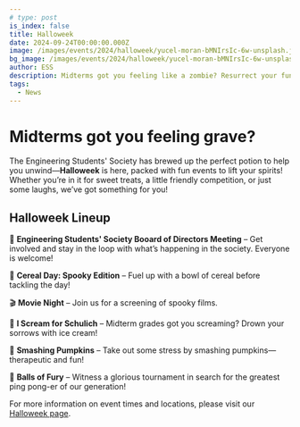```yaml
---
# type: post
is_index: false
title: Halloweek
date: 2024-09-24T00:00:00.000Z
image: /images/events/2024/halloweek/yucel-moran-bMNIrsIc-6w-unsplash.jpg
bg_image: /images/events/2024/halloweek/yucel-moran-bMNIrsIc-6w-unsplash.jpg
author: ESS
description: Midterms got you feeling like a zombie? Resurrect your fun with Halloweek!
tags:
  - News
---
```


# Midterms got you feeling grave?
The Engineering Students' Society has brewed up the perfect potion to help you unwind—**Halloweek** is here, packed with fun events to lift your spirits! Whether you’re in it for sweet treats, a little friendly competition, or just some laughs, we’ve got something for you!

## Halloweek Lineup
👥 **Engineering Students' Society Booard of Directors Meeting** – Get involved and stay in the loop with what’s happening in the society. Everyone is welcome!

🥣 **Cereal Day: Spooky Edition** – Fuel up with a bowl of cereal before tackling the day!

🎬 **Movie Night** – Join us for a screening of spooky films.

🍦 **I Scream for Schulich** – Midterm grades got you screaming? Drown your sorrows with ice cream!

🎃 **Smashing Pumpkins** – Take out some stress by smashing pumpkins—therapeutic and fun!

🏓 **Balls of Fury** – Witness a glorious tournament in search for the greatest ping pong-er of our generation!


For more information on event times and locations, please visit our [Halloweek page](https://essucalgary.com/events/featured-events/halloweek).
